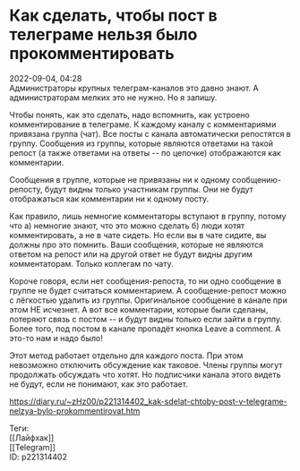 Как сделать, чтобы пост в телеграме нельзя было прокомментировать
==================================================================

   
 2022-09-04, 04:28   
  Администраторы крупных телеграм-каналов это давно знают. А администраторам мелких это не нужно. Но я запишу.   
   
 Чтобы понять, как это сделать, надо вспомнить, как устроено комментирование в телеграме. К каждому каналу с комментариями привязана группа (чат). Все посты с канала автоматически репостятся в группу. Сообщения из группы, которые являются ответами на такой репост (а также ответами на ответы -- по цепочке) отображаются как комментарии.   
   
 Сообщения в группе, которые не привязаны ни к одному сообщению-репосту, будут видны только участникам группы. Они не будут отображаться как комментарии ни к одному посту.   
   
 Как правило, лишь немногие комментаторы вступают в группу, потому что а) немногие знают, что это можно сделать б) люди хотят комментировать, а не в чате сидеть. Но если вы в чате сидите, вы должны про это помнить. Ваши сообщения, которые не являются ответом на репост или на другой ответ не будут видны другим комментаторам. Только коллегам по чату.   
   
 Короче говоря, если нет сообщения-репоста, то ни одно сообщение в группе не будет считаться комментарием. А сообщение-репост можно с лёгкостью удалить из группы. Оригинальное сообщение в канале при этом НЕ исчезнет. А вот все комментарии, которые были сделаны, потеряют связь с постом -- и будут видны только если зайти в группу. Более того, под постом в канале пропадёт кнопка Leave a comment. А это-то нам и надо было!   
   
 Этот метод работает отдельно для каждого поста. При этом невозможно отключить обсуждение как таковое. Члены группы могут продолжать обсуждать что хотят. Но подписчики канала этого видеть не будут, если не понимают, как это работает.   
    
 <https://diary.ru/~zHz00/p221314402_kak-sdelat-chtoby-post-v-telegrame-nelzya-bylo-prokommentirovat.htm>   
   
 Теги:   
 [[Лайфхак]]   
 [[Telegram]]   
 ID: p221314402